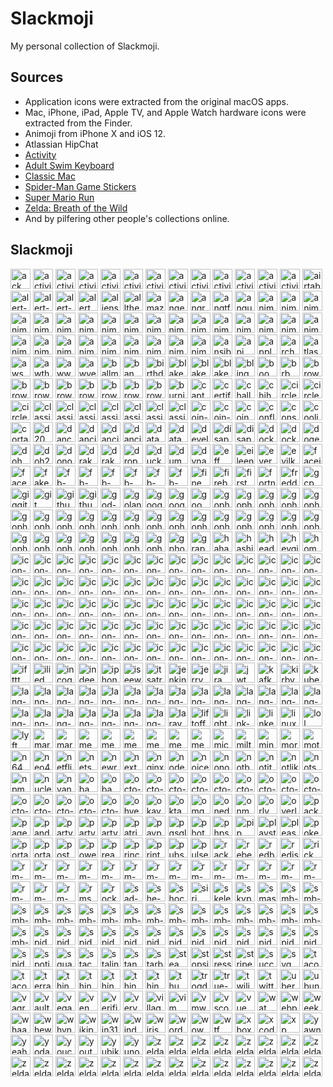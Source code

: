 # Slackmoji

My personal collection of Slackmoji.

## Sources

* Application icons were extracted from the original macOS apps.
* Mac, iPhone, iPad, Apple TV, and Apple Watch hardware icons were extracted from the Finder.
* Animoji from iPhone X and iOS 12.
* Atlassian HipChat
* [Activity](https://itunes.apple.com/us/app/activity/id1208224953?mt=8)
* [Adult Swim Keyboard](https://itunes.apple.com/us/app/adult-swim-keyboard/id1122080915?mt=8)
* [Classic Mac](https://itunes.apple.com/us/app/classic-mac/id1127542169?mt=8)
* [Spider-Man Game Stickers](https://itunes.apple.com/us/app/spider-man-game-stickers/id1434499797?mt=8)
* [Super Mario Run](https://itunes.apple.com/us/app/super-mario-run/id1145275343?mt=8)
* [Zelda: Breath of the Wild](https://itunes.apple.com/us/app/zelda-breath-of-the-wild/id1321192590?mt=8)
* And by pilfering other people's collections online.

## Slackmoji

<img src="ack.png" alt="ack" width="32"> <img src="activity-arrow-up.gif" alt="activity-arrow-up" width="32"> <img src="activity-circle-321.gif" alt="activity-circle-321" width="32"> <img src="activity-circular-arrow.gif" alt="activity-circular-arrow" width="32"> <img src="activity-crown.gif" alt="activity-crown" width="32"> <img src="activity-diamond.gif" alt="activity-diamond" width="32"> <img src="activity-double-arrow.gif" alt="activity-double-arrow" width="32"> <img src="activity-finger-number1.gif" alt="activity-finger-number1" width="32"> <img src="activity-pingpong.gif" alt="activity-pingpong" width="32"> <img src="activity-red-arrow.gif" alt="activity-red-arrow" width="32"> <img src="activity-stars.gif" alt="activity-stars" width="32"> <img src="activity-trophy.gif" alt="activity-trophy" width="32"> <img src="activity.png" alt="activity" width="32"> <img src="airtable.png" alt="airtable" width="32"> <img src="alert-caution.png" alt="alert-caution" width="32"> <img src="alert-info.png" alt="alert-info" width="32"> <img src="alert-stop.png" alt="alert-stop" width="32"> <img src="alert.gif" alt="alert" width="32"> <img src="aliens.jpg" alt="aliens" width="32"> <img src="allthethings.jpg" alt="allthethings" width="32"> <img src="amazon.png" alt="amazon" width="32"> <img src="anger.gif" alt="anger" width="32"> <img src="angry-bear.gif" alt="angry-bear" width="32"> <img src="angtft.png" alt="angtft" width="32"> <img src="angular.png" alt="angular" width="32"> <img src="animoji-alien.png" alt="animoji-alien" width="32"> <img src="animoji-bear.png" alt="animoji-bear" width="32"> <img src="animoji-bunny.png" alt="animoji-bunny" width="32"> <img src="animoji-chicken.png" alt="animoji-chicken" width="32"> <img src="animoji-dragon.png" alt="animoji-dragon" width="32"> <img src="animoji-fox.png" alt="animoji-fox" width="32"> <img src="animoji-ghost-tongue.png" alt="animoji-ghost-tongue" width="32"> <img src="animoji-ghost.png" alt="animoji-ghost" width="32"> <img src="animoji-giraffe.png" alt="animoji-giraffe" width="32"> <img src="animoji-kitty.png" alt="animoji-kitty" width="32"> <img src="animoji-koala.png" alt="animoji-koala" width="32"> <img src="animoji-lion.png" alt="animoji-lion" width="32"> <img src="animoji-monkey.png" alt="animoji-monkey" width="32"> <img src="animoji-owl.png" alt="animoji-owl" width="32"> <img src="animoji-panda.png" alt="animoji-panda" width="32"> <img src="animoji-pig.png" alt="animoji-pig" width="32"> <img src="animoji-poo.png" alt="animoji-poo" width="32"> <img src="animoji-puppy.png" alt="animoji-puppy" width="32"> <img src="animoji-robot.png" alt="animoji-robot" width="32"> <img src="animoji-shark.png" alt="animoji-shark" width="32"> <img src="animoji-silly.png" alt="animoji-silly" width="32"> <img src="animoji-skull.png" alt="animoji-skull" width="32"> <img src="animoji-tiger.png" alt="animoji-tiger" width="32"> <img src="animoji-trex.png" alt="animoji-trex" width="32"> <img src="animoji-unicorn.png" alt="animoji-unicorn" width="32"> <img src="animoji-warthog.png" alt="animoji-warthog" width="32"> <img src="ansible.png" alt="ansible" width="32"> <img src="api.png" alt="api" width="32"> <img src="appleinc.png" alt="appleinc" width="32"> <img src="archer.png" alt="archer" width="32"> <img src="atlassian.png" alt="atlassian" width="32"> <img src="aws.png" alt="aws" width="32"> <img src="awthanks.png" alt="awthanks" width="32"> <img src="aww.png" alt="aww" width="32"> <img src="awyeah.png" alt="awyeah" width="32"> <img src="ballmer.png" alt="ballmer" width="32"> <img src="ban.jpg" alt="ban" width="32"> <img src="birthday-parrot.gif" alt="birthday-parrot" width="32"> <img src="blake-downs-md-angry.png" alt="blake-downs-md-angry" width="32"> <img src="blake-downs-md-happy.png" alt="blake-downs-md-happy" width="32"> <img src="blake-downs-md-sad.png" alt="blake-downs-md-sad" width="32"> <img src="bling.png" alt="bling" width="32"> <img src="boom.gif" alt="boom" width="32"> <img src="brb.gif" alt="brb" width="32"> <img src="browser-chrome.png" alt="browser-chrome" width="32"> <img src="browser-edge.png" alt="browser-edge" width="32"> <img src="browser-firefox-developer-edition.png" alt="browser-firefox-developer-edition" width="32"> <img src="browser-firefox.png" alt="browser-firefox" width="32"> <img src="browser-internetexplorer.png" alt="browser-internetexplorer" width="32"> <img src="browser-opera.png" alt="browser-opera" width="32"> <img src="browser-safari-technology-preview.png" alt="browser-safari-technology-preview" width="32"> <img src="browser-safari.png" alt="browser-safari" width="32"> <img src="burning-money.gif" alt="burning-money" width="32"> <img src="captain-obvious.png" alt="captain-obvious" width="32"> <img src="certified.jpg" alt="certified" width="32"> <img src="challenge-accepted.png" alt="challenge-accepted" width="32"> <img src="chihuahua.gif" alt="chihuahua" width="32"> <img src="circleci-fail.png" alt="circleci-fail" width="32"> <img src="circleci-pass.png" alt="circleci-pass" width="32"> <img src="circleci.png" alt="circleci" width="32"> <img src="classic-mac-bomb.png" alt="classic-mac-bomb" width="32"> <img src="classic-mac-cancel.png" alt="classic-mac-cancel" width="32"> <img src="classic-mac-clarus-dogcow-moof.png" alt="classic-mac-clarus-dogcow-moof" width="32"> <img src="classic-mac-happymac.png" alt="classic-mac-happymac" width="32"> <img src="classic-mac-ok.png" alt="classic-mac-ok" width="32"> <img src="classic-mac-sadmac.png" alt="classic-mac-sadmac" width="32"> <img src="classicapple.png" alt="classicapple" width="32"> <img src="coin-minus-five.png" alt="coin-minus-five" width="32"> <img src="coin-plus-one.png" alt="coin-plus-one" width="32"> <img src="coin.gif" alt="coin" width="32"> <img src="confluence.png" alt="confluence" width="32"> <img src="consul.png" alt="consul" width="32"> <img src="coolio.png" alt="coolio" width="32"> <img src="cortana.png" alt="cortana" width="32"> <img src="d20.png" alt="d20" width="32"> <img src="dance-mario-luigi.gif" alt="dance-mario-luigi" width="32"> <img src="dancing-banana.gif" alt="dancing-banana" width="32"> <img src="dancing-gopher.gif" alt="dancing-gopher" width="32"> <img src="dancing-panda.gif" alt="dancing-panda" width="32"> <img src="datadog.png" alt="datadog" width="32"> <img src="datadoge.gif" alt="datadoge" width="32"> <img src="developers.gif" alt="developers" width="32"> <img src="disappear.gif" alt="disappear" width="32"> <img src="disapproval.png" alt="disapproval" width="32"> <img src="docker.png" alt="docker" width="32"> <img src="docker2.png" alt="docker2" width="32"> <img src="doge.png" alt="doge" width="32"> <img src="doh.gif" alt="doh" width="32"> <img src="doh2.png" alt="doh2" width="32"> <img src="donotwant.png" alt="donotwant" width="32"> <img src="drakeno.png" alt="drakeno" width="32"> <img src="drakeyes.png" alt="drakeyes" width="32"> <img src="dropbox.png" alt="dropbox" width="32"> <img src="duckduckgo.png" alt="duckduckgo" width="32"> <img src="dumpsterfire.gif" alt="dumpsterfire" width="32"> <img src="dynatrace.png" alt="dynatrace" width="32"> <img src="eff.png" alt="eff" width="32"> <img src="eileen-dance.gif" alt="eileen-dance" width="32"> <img src="evernote.png" alt="evernote" width="32"> <img src="evilkermit.png" alt="evilkermit" width="32"> <img src="faceid.png" alt="faceid" width="32"> <img src="facepalm.png" alt="facepalm" width="32"> <img src="fakenews.gif" alt="fakenews" width="32"> <img src="fb-angry.gif" alt="fb-angry" width="32"> <img src="fb-heart.gif" alt="fb-heart" width="32"> <img src="fb-laugh.gif" alt="fb-laugh" width="32"> <img src="fb-like.gif" alt="fb-like" width="32"> <img src="fb-sad.gif" alt="fb-sad" width="32"> <img src="fb-wow.gif" alt="fb-wow" width="32"> <img src="fine.png" alt="fine" width="32"> <img src="firebase.png" alt="firebase" width="32"> <img src="firstworldproblems.gif" alt="firstworldproblems" width="32"> <img src="fortnight.png" alt="fortnight" width="32"> <img src="freddie.png" alt="freddie" width="32"> <img src="gcp.png" alt="gcp" width="32"> <img src="giggity.png" alt="giggity" width="32"> <img src="git.png" alt="git" width="32"> <img src="github-parrot.gif" alt="github-parrot" width="32"> <img src="github.png" alt="github" width="32"> <img src="god-damn.gif" alt="god-damn" width="32"> <img src="goland.png" alt="goland" width="32"> <img src="google-assistant.png" alt="google-assistant" width="32"> <img src="google.png" alt="google" width="32"> <img src="goomba.gif" alt="goomba" width="32"> <img src="gopherangry.png" alt="gopherangry" width="32"> <img src="gopheratpeace.png" alt="gopheratpeace" width="32"> <img src="gopherbatman.png" alt="gopherbatman" width="32"> <img src="gopherblush.png" alt="gopherblush" width="32"> <img src="gophercoin.png" alt="gophercoin" width="32"> <img src="gopherconfused.png" alt="gopherconfused" width="32"> <img src="gophercrying.png" alt="gophercrying" width="32"> <img src="gopherdance.gif" alt="gopherdance" width="32"> <img src="gopherdead.png" alt="gopherdead" width="32"> <img src="gophereyeroll.gif" alt="gophereyeroll" width="32"> <img src="gopherfacepalm.png" alt="gopherfacepalm" width="32"> <img src="gopherglowstick.gif" alt="gopherglowstick" width="32"> <img src="gopherhearteyes.png" alt="gopherhearteyes" width="32"> <img src="gopheridea.png" alt="gopheridea" width="32"> <img src="gopherinsomnia.png" alt="gopherinsomnia" width="32"> <img src="gophermindblown.png" alt="gophermindblown" width="32"> <img src="gophernopeeking.png" alt="gophernopeeking" width="32"> <img src="gophernotsureif.png" alt="gophernotsureif" width="32"> <img src="gophersick.png" alt="gophersick" width="32"> <img src="gophersleeping.png" alt="gophersleeping" width="32"> <img src="gophersleepy.png" alt="gophersleepy" width="32"> <img src="gophertired.png" alt="gophertired" width="32"> <img src="gophertrying.png" alt="gophertrying" width="32"> <img src="gophervictorious.png" alt="gophervictorious" width="32"> <img src="gopherwink.png" alt="gopherwink" width="32"> <img src="gopherwondering.png" alt="gopherwondering" width="32"> <img src="gphotos.png" alt="gphotos" width="32"> <img src="graphql.png" alt="graphql" width="32"> <img src="haha.png" alt="haha" width="32"> <img src="hashicorp.png" alt="hashicorp" width="32"> <img src="headdesk.gif" alt="headdesk" width="32"> <img src="heygirl.png" alt="heygirl" width="32"> <img src="home alone.jpg" alt="home alone" width="32"> <img src="icon-1password.png" alt="icon-1password" width="32"> <img src="icon-accounts.png" alt="icon-accounts" width="32"> <img src="icon-activity-monitor.png" alt="icon-activity-monitor" width="32"> <img src="icon-alfredapp.png" alt="icon-alfredapp" width="32"> <img src="icon-amazon-chime.png" alt="icon-amazon-chime" width="32"> <img src="icon-app-store.png" alt="icon-app-store" width="32"> <img src="icon-apple-tv-4.png" alt="icon-apple-tv-4" width="32"> <img src="icon-applenews.png" alt="icon-applenews" width="32"> <img src="icon-bluetooth.png" alt="icon-bluetooth" width="32"> <img src="icon-calculator.png" alt="icon-calculator" width="32"> <img src="icon-calendar.png" alt="icon-calendar" width="32"> <img src="icon-casper.png" alt="icon-casper" width="32"> <img src="icon-color-wheel.png" alt="icon-color-wheel" width="32"> <img src="icon-console.png" alt="icon-console" width="32"> <img src="icon-contact-info.png" alt="icon-contact-info" width="32"> <img src="icon-contacts.png" alt="icon-contacts" width="32"> <img src="icon-dashboard.png" alt="icon-dashboard" width="32"> <img src="icon-datacenter.png" alt="icon-datacenter" width="32"> <img src="icon-dictionary.png" alt="icon-dictionary" width="32"> <img src="icon-dock.png" alt="icon-dock" width="32"> <img src="icon-enterprise-connect.png" alt="icon-enterprise-connect" width="32"> <img src="icon-facetime.png" alt="icon-facetime" width="32"> <img src="icon-feedback.png" alt="icon-feedback" width="32"> <img src="icon-filevault.png" alt="icon-filevault" width="32"> <img src="icon-finder.png" alt="icon-finder" width="32"> <img src="icon-fontbook.png" alt="icon-fontbook" width="32"> <img src="icon-game-center.png" alt="icon-game-center" width="32"> <img src="icon-generic-pc.png" alt="icon-generic-pc" width="32"> <img src="icon-globe.png" alt="icon-globe" width="32"> <img src="icon-help.png" alt="icon-help" width="32"> <img src="icon-hipchat.png" alt="icon-hipchat" width="32"> <img src="icon-home.png" alt="icon-home" width="32"> <img src="icon-ibooks.png" alt="icon-ibooks" width="32"> <img src="icon-imac-pro-2017.png" alt="icon-imac-pro-2017" width="32"> <img src="icon-iossimulator.png" alt="icon-iossimulator" width="32"> <img src="icon-ipad-6-wifi-silver.png" alt="icon-ipad-6-wifi-silver" width="32"> <img src="icon-ipad-pro-11.png" alt="icon-ipad-pro-11" width="32"> <img src="icon-itunes.png" alt="icon-itunes" width="32"> <img src="icon-keybase.png" alt="icon-keybase" width="32"> <img src="icon-mac-mini-2018.png" alt="icon-mac-mini-2018" width="32"> <img src="icon-macbook-air-2018-space-gray.png" alt="icon-macbook-air-2018-space-gray" width="32"> <img src="icon-macbook-pro-15-retina-touchid-space-gray.png" alt="icon-macbook-pro-15-retina-touchid-space-gray" width="32"> <img src="icon-mailapp.png" alt="icon-mailapp" width="32"> <img src="icon-maps.png" alt="icon-maps" width="32"> <img src="icon-messages.png" alt="icon-messages" width="32"> <img src="icon-msexcel.png" alt="icon-msexcel" width="32"> <img src="icon-msword.png" alt="icon-msword" width="32"> <img src="icon-network.png" alt="icon-network" width="32"> <img src="icon-notesapp.png" alt="icon-notesapp" width="32"> <img src="icon-notification-center.png" alt="icon-notification-center" width="32"> <img src="icon-now-playing.png" alt="icon-now-playing" width="32"> <img src="icon-paired.png" alt="icon-paired" width="32"> <img src="icon-region.png" alt="icon-region" width="32"> <img src="icon-reminders.png" alt="icon-reminders" width="32"> <img src="icon-robot.png" alt="icon-robot" width="32"> <img src="icon-screen-saver.png" alt="icon-screen-saver" width="32"> <img src="icon-software-update.png" alt="icon-software-update" width="32"> <img src="icon-stocks.png" alt="icon-stocks" width="32"> <img src="icon-sublime.png" alt="icon-sublime" width="32"> <img src="icon-terminal.png" alt="icon-terminal" width="32"> <img src="icon-textedit.png" alt="icon-textedit" width="32"> <img src="icon-things-app.png" alt="icon-things-app" width="32"> <img src="icon-thunderbolt-display-27.png" alt="icon-thunderbolt-display-27" width="32"> <img src="icon-time-machine.png" alt="icon-time-machine" width="32"> <img src="icon-trash-empty.png" alt="icon-trash-empty" width="32"> <img src="icon-trash-full.png" alt="icon-trash-full" width="32"> <img src="icon-update.png" alt="icon-update" width="32"> <img src="icon-virtualbox.png" alt="icon-virtualbox" width="32"> <img src="icon-vmware-fusion.png" alt="icon-vmware-fusion" width="32"> <img src="icon-watch-series4.png" alt="icon-watch-series4" width="32"> <img src="ifttt.png" alt="ifttt" width="32"> <img src="ilied.png" alt="ilied" width="32"> <img src="incognito.png" alt="incognito" width="32"> <img src="indeed.png" alt="indeed" width="32"> <img src="iphonex.png" alt="iphonex" width="32"> <img src="iseewhatyoudidthere.png" alt="iseewhatyoudidthere" width="32"> <img src="itsatrap.jpg" alt="itsatrap" width="32"> <img src="jenkins.png" alt="jenkins" width="32"> <img src="jerry.png" alt="jerry" width="32"> <img src="jira.png" alt="jira" width="32"> <img src="jwt.png" alt="jwt" width="32"> <img src="kafka.png" alt="kafka" width="32"> <img src="kirby.gif" alt="kirby" width="32"> <img src="kubernetes.png" alt="kubernetes" width="32"> <img src="lang-c.png" alt="lang-c" width="32"> <img src="lang-cpp.png" alt="lang-cpp" width="32"> <img src="lang-csharp.png" alt="lang-csharp" width="32"> <img src="lang-flutter.png" alt="lang-flutter" width="32"> <img src="lang-golang.png" alt="lang-golang" width="32"> <img src="lang-java.png" alt="lang-java" width="32"> <img src="lang-javascript.png" alt="lang-javascript" width="32"> <img src="lang-json.png" alt="lang-json" width="32"> <img src="lang-jsx.png" alt="lang-jsx" width="32"> <img src="lang-kotlin.png" alt="lang-kotlin" width="32"> <img src="lang-php.png" alt="lang-php" width="32"> <img src="lang-php2.png" alt="lang-php2" width="32"> <img src="lang-polymer.png" alt="lang-polymer" width="32"> <img src="lang-python.png" alt="lang-python" width="32"> <img src="lang-react.png" alt="lang-react" width="32"> <img src="lang-redux.png" alt="lang-redux" width="32"> <img src="lang-ruby.png" alt="lang-ruby" width="32"> <img src="lang-rust.png" alt="lang-rust" width="32"> <img src="lang-sass.png" alt="lang-sass" width="32"> <img src="lang-swift.png" alt="lang-swift" width="32"> <img src="lang-typescript.png" alt="lang-typescript" width="32"> <img src="laravel.png" alt="laravel" width="32"> <img src="liftoff.gif" alt="liftoff" width="32"> <img src="lighter.gif" alt="lighter" width="32"> <img src="link-selfie.jpg" alt="link-selfie" width="32"> <img src="linkedin.png" alt="linkedin" width="32"> <img src="linux.png" alt="linux" width="32"> <img src="lol.gif" alt="lol" width="32"> <img src="lyft.png" alt="lyft" width="32"> <img src="mario.gif" alt="mario" width="32"> <img src="mario1985.gif" alt="mario1985" width="32"> <img src="meeseeks.png" alt="meeseeks" width="32"> <img src="megusta.png" alt="megusta" width="32"> <img src="memoji-alien-eyes.gif" alt="memoji-alien-eyes" width="32"> <img src="memoji-poo.gif" alt="memoji-poo" width="32"> <img src="memoji-robot-no.gif" alt="memoji-robot-no" width="32"> <img src="memoji-skull-yes.gif" alt="memoji-skull-yes" width="32"> <img src="microsoft.jpg" alt="microsoft" width="32"> <img src="milton.jpg" alt="milton" width="32"> <img src="mindblown.gif" alt="mindblown" width="32"> <img src="morty.png" alt="morty" width="32"> <img src="motherofgod.png" alt="motherofgod" width="32"> <img src="n64.gif" alt="n64" width="32"> <img src="neo4j.png" alt="neo4j" width="32"> <img src="netflix.png" alt="netflix" width="32"> <img src="netscape.gif" alt="netscape" width="32"> <img src="newrelic.png" alt="newrelic" width="32"> <img src="next.png" alt="next" width="32"> <img src="nginx.png" alt="nginx" width="32"> <img src="nodejs.png" alt="nodejs" width="32"> <img src="noice.gif" alt="noice" width="32"> <img src="nonono.gif" alt="nonono" width="32"> <img src="notbad.jpg" alt="notbad" width="32"> <img src="notit.png" alt="notit" width="32"> <img src="notlikethis.png" alt="notlikethis" width="32"> <img src="notsureif.png" alt="notsureif" width="32"> <img src="npm.png" alt="npm" width="32"> <img src="nuclear.png" alt="nuclear" width="32"> <img src="nyancat.gif" alt="nyancat" width="32"> <img src="obama-saywhat.png" alt="obama-saywhat" width="32"> <img src="obama.jpg" alt="obama" width="32"> <img src="octo-branch.png" alt="octo-branch" width="32"> <img src="octo-commit.png" alt="octo-commit" width="32"> <img src="octo-compare.png" alt="octo-compare" width="32"> <img src="octo-fork.png" alt="octo-fork" width="32"> <img src="octo-git.png" alt="octo-git" width="32"> <img src="octo-issue-closed.png" alt="octo-issue-closed" width="32"> <img src="octo-issue-open.png" alt="octo-issue-open" width="32"> <img src="octo-launch.png" alt="octo-launch" width="32"> <img src="octo-merge.png" alt="octo-merge" width="32"> <img src="octo-package.png" alt="octo-package" width="32"> <img src="octo-pullrequest.png" alt="octo-pullrequest" width="32"> <img src="octo-repository.png" alt="octo-repository" width="32"> <img src="octo-shipit.png" alt="octo-shipit" width="32"> <img src="octo-tag.png" alt="octo-tag" width="32"> <img src="ohyeah.jpg" alt="ohyeah" width="32"> <img src="okay.jpg" alt="okay" width="32"> <img src="okta.png" alt="okta" width="32"> <img src="omg.gif" alt="omg" width="32"> <img src="onedrive.png" alt="onedrive" width="32"> <img src="onmyway.gif" alt="onmyway" width="32"> <img src="orly.png" alt="orly" width="32"> <img src="overlyattached.png" alt="overlyattached" width="32"> <img src="packer.png" alt="packer" width="32"> <img src="pagerduty.png" alt="pagerduty" width="32"> <img src="pandora.png" alt="pandora" width="32"> <img src="party-gopher.gif" alt="party-gopher" width="32"> <img src="party-parrot.gif" alt="party-parrot" width="32"> <img src="partygopher.gif" alt="partygopher" width="32"> <img src="patriot-parrot.gif" alt="patriot-parrot" width="32"> <img src="paypal.png" alt="paypal" width="32"> <img src="pgsql.png" alt="pgsql" width="32"> <img src="photos.png" alt="photos" width="32"> <img src="phpstorm.png" alt="phpstorm" width="32"> <img src="pip.png" alt="pip" width="32"> <img src="playstation.png" alt="playstation" width="32"> <img src="pleaseno.gif" alt="pleaseno" width="32"> <img src="pokeball.png" alt="pokeball" width="32"> <img src="portal-parrot.gif" alt="portal-parrot" width="32"> <img src="portal2-parrot.gif" alt="portal2-parrot" width="32"> <img src="postman.png" alt="postman" width="32"> <img src="powershell.png" alt="powershell" width="32"> <img src="preact.png" alt="preact" width="32"> <img src="prince.png" alt="prince" width="32"> <img src="printer2.png" alt="printer2" width="32"> <img src="pubsub.png" alt="pubsub" width="32"> <img src="pulse-secure-vpn.png" alt="pulse-secure-vpn" width="32"> <img src="rackspace.png" alt="rackspace" width="32"> <img src="rebel.png" alt="rebel" width="32"> <img src="redbull.png" alt="redbull" width="32"> <img src="redis.gif" alt="redis" width="32"> <img src="rick.png" alt="rick" width="32"> <img src="rm-little-rick.gif" alt="rm-little-rick" width="32"> <img src="rm-meseeks-angry.png" alt="rm-meseeks-angry" width="32"> <img src="rm-meseeks-can-do.gif" alt="rm-meseeks-can-do" width="32"> <img src="rm-meseeks-can-do.png" alt="rm-meseeks-can-do" width="32"> <img src="rm-meseeks-existence-is-pain.gif" alt="rm-meseeks-existence-is-pain" width="32"> <img src="rm-morty-confused.gif" alt="rm-morty-confused" width="32"> <img src="rm-morty-rainbow.gif" alt="rm-morty-rainbow" width="32"> <img src="rm-morty-scared.gif" alt="rm-morty-scared" width="32"> <img src="rm-morty-trip-dawg.png" alt="rm-morty-trip-dawg" width="32"> <img src="rm-mpbh-oooweee.gif" alt="rm-mpbh-oooweee" width="32"> <img src="rm-mpbh-thumbsup.png" alt="rm-mpbh-thumbsup" width="32"> <img src="rm-portal.gif" alt="rm-portal" width="32"> <img src="rm-rick-belch.gif" alt="rm-rick-belch" width="32"> <img src="rm-rick-laugh.gif" alt="rm-rick-laugh" width="32"> <img src="rm-show-me-what-you-got.png" alt="rm-show-me-what-you-got" width="32"> <img src="rm-summer-ugh.gif" alt="rm-summer-ugh" width="32"> <img src="rm-wubba.gif" alt="rm-wubba" width="32"> <img src="rms.png" alt="rms" width="32"> <img src="rockon.gif" alt="rockon" width="32"> <img src="sad-blob.png" alt="sad-blob" width="32"> <img src="she-troll.png" alt="she-troll" width="32"> <img src="shocked-joey.gif" alt="shocked-joey" width="32"> <img src="siri.png" alt="siri" width="32"> <img src="skeletor.png" alt="skeletor" width="32"> <img src="skype.png" alt="skype" width="32"> <img src="smash.png" alt="smash" width="32"> <img src="smb-coin.png" alt="smb-coin" width="32"> <img src="smb-face-happy.png" alt="smb-face-happy" width="32"> <img src="smb-face-sad.png" alt="smb-face-sad" width="32"> <img src="smb-face-wink.png" alt="smb-face-wink" width="32"> <img src="smb-luigi.png" alt="smb-luigi" width="32"> <img src="smb-mario-gift.png" alt="smb-mario-gift" width="32"> <img src="smb-mario-handstand.png" alt="smb-mario-handstand" width="32"> <img src="smb-mario-jump.png" alt="smb-mario-jump" width="32"> <img src="smb-mario-party.png" alt="smb-mario-party" width="32"> <img src="smb-mario-run.png" alt="smb-mario-run" width="32"> <img src="smb-mario-sitting.png" alt="smb-mario-sitting" width="32"> <img src="smb-mushroom.png" alt="smb-mushroom" width="32"> <img src="smb-pipe.png" alt="smb-pipe" width="32"> <img src="smb-princess-toadstool.png" alt="smb-princess-toadstool" width="32"> <img src="smb-question-block.png" alt="smb-question-block" width="32"> <img src="smb-toad.png" alt="smb-toad" width="32"> <img src="smb-yoshi.png" alt="smb-yoshi" width="32"> <img src="spiderman-crawling.png" alt="spiderman-crawling" width="32"> <img src="spiderman-curious.png" alt="spiderman-curious" width="32"> <img src="spiderman-determined.png" alt="spiderman-determined" width="32"> <img src="spiderman-hanging.png" alt="spiderman-hanging" width="32"> <img src="spiderman-hey.png" alt="spiderman-hey" width="32"> <img src="spiderman-hi.png" alt="spiderman-hi" width="32"> <img src="spiderman-kiss.png" alt="spiderman-kiss" width="32"> <img src="spiderman-love.png" alt="spiderman-love" width="32"> <img src="spiderman-on-phone.png" alt="spiderman-on-phone" width="32"> <img src="spiderman-onmyway.png" alt="spiderman-onmyway" width="32"> <img src="spiderman-slinging.png" alt="spiderman-slinging" width="32"> <img src="spiderman-swinging.png" alt="spiderman-swinging" width="32"> <img src="spiderman-thumbsup.png" alt="spiderman-thumbsup" width="32"> <img src="spiderman-yay.png" alt="spiderman-yay" width="32"> <img src="spotify.png" alt="spotify" width="32"> <img src="square.png" alt="square" width="32"> <img src="stackoverflow.png" alt="stackoverflow" width="32"> <img src="stalin.png" alt="stalin" width="32"> <img src="standup.gif" alt="standup" width="32"> <img src="starbucks.png" alt="starbucks" width="32"> <img src="steam.png" alt="steam" width="32"> <img src="stopsign.png" alt="stopsign" width="32"> <img src="stress.gif" alt="stress" width="32"> <img src="stripe.png" alt="stripe" width="32"> <img src="success.png" alt="success" width="32"> <img src="svg.png" alt="svg" width="32"> <img src="taco-burrito-love.png" alt="taco-burrito-love" width="32"> <img src="tacobell.png" alt="tacobell" width="32"> <img src="terraform.png" alt="terraform" width="32"> <img src="things-add.png" alt="things-add" width="32"> <img src="things-calendars.png" alt="things-calendars" width="32"> <img src="things-cloud.png" alt="things-cloud" width="32"> <img src="things-general.png" alt="things-general" width="32"> <img src="things-import.png" alt="things-import" width="32"> <img src="thumbsup.png" alt="thumbsup" width="32"> <img src="trogdor.png" alt="trogdor" width="32"> <img src="true-story.png" alt="true-story" width="32"> <img src="twilio.png" alt="twilio" width="32"> <img src="twitter.png" alt="twitter" width="32"> <img src="uber.png" alt="uber" width="32"> <img src="ubuntu.png" alt="ubuntu" width="32"> <img src="vagrant.png" alt="vagrant" width="32"> <img src="vault.png" alt="vault" width="32"> <img src="vegas.png" alt="vegas" width="32"> <img src="venmo.png" alt="venmo" width="32"> <img src="verified.png" alt="verified" width="32"> <img src="verynice.jpg" alt="verynice" width="32"> <img src="villager.gif" alt="villager" width="32"> <img src="vim.png" alt="vim" width="32"> <img src="vmware.png" alt="vmware" width="32"> <img src="vscode.png" alt="vscode" width="32"> <img src="vue.png" alt="vue" width="32"> <img src="wat.png" alt="wat" width="32"> <img src="webpack.png" alt="webpack" width="32"> <img src="weekend.jpg" alt="weekend" width="32"> <img src="whaaaat.gif" alt="whaaaat" width="32"> <img src="whew.gif" alt="whew" width="32"> <img src="whynotboth.gif" alt="whynotboth" width="32"> <img src="wikipedia.png" alt="wikipedia" width="32"> <img src="win31.png" alt="win31" width="32"> <img src="windows.png" alt="windows" width="32"> <img src="wiris.jpg" alt="wiris" width="32"> <img src="wordpress.png" alt="wordpress" width="32"> <img src="wow.gif" alt="wow" width="32"> <img src="wtf.jpg" alt="wtf" width="32"> <img src="xbox.png" alt="xbox" width="32"> <img src="xcode.png" alt="xcode" width="32"> <img src="xp.png" alt="xp" width="32"> <img src="yawn.gif" alt="yawn" width="32"> <img src="yeah.gif" alt="yeah" width="32"> <img src="yodawg.png" alt="yodawg" width="32"> <img src="youcantif.png" alt="youcantif" width="32"> <img src="youtube.png" alt="youtube" width="32"> <img src="yubikey.png" alt="yubikey" width="32"> <img src="yuno.png" alt="yuno" width="32"> <img src="zeldabotw-apologies.gif" alt="zeldabotw-apologies" width="32"> <img src="zeldabotw-blank.gif" alt="zeldabotw-blank" width="32"> <img src="zeldabotw-buhbye.gif" alt="zeldabotw-buhbye" width="32"> <img src="zeldabotw-busy.gif" alt="zeldabotw-busy" width="32"> <img src="zeldabotw-climbing.gif" alt="zeldabotw-climbing" width="32"> <img src="zeldabotw-cold.gif" alt="zeldabotw-cold" width="32"> <img src="zeldabotw-dancing-bokoblins.gif" alt="zeldabotw-dancing-bokoblins" width="32"> <img src="zeldabotw-defeated.gif" alt="zeldabotw-defeated" width="32"> <img src="zeldabotw-game-over.gif" alt="zeldabotw-game-over" width="32"> <img src="zeldabotw-heart-container.gif" alt="zeldabotw-heart-container" width="32"> <img src="zeldabotw-here-it-comes.gif" alt="zeldabotw-here-it-comes" width="32"> <img src="zeldabotw-hiya.gif" alt="zeldabotw-hiya" width="32"> <img src="zeldabotw-just-asinine.gif" alt="zeldabotw-just-asinine" width="32"> <img src="zeldabotw-marvelous.gif" alt="zeldabotw-marvelous" width="32"> <img src="zeldabotw-no.gif" alt="zeldabotw-no" width="32"> <img src="zeldabotw-oh-wow.gif" alt="zeldabotw-oh-wow" width="32"> <img src="zeldabotw-oh.gif" alt="zeldabotw-oh" width="32"> <img src="zeldabotw-open-your-eyes.gif" alt="zeldabotw-open-your-eyes" width="32"> <img src="zeldabotw-surprise.gif" alt="zeldabotw-surprise" width="32"> <img src="zeldabotw-thank-you.gif" alt="zeldabotw-thank-you" width="32"> <img src="zeldabotw-thumbsup.gif" alt="zeldabotw-thumbsup" width="32"> <img src="zeldabotw-vanish.gif" alt="zeldabotw-vanish" width="32"> 